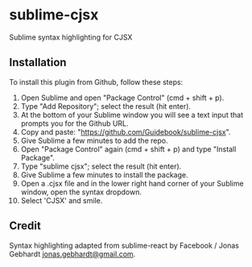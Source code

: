 # sublime-cjsx

Sublime syntax highlighting for CJSX

## Installation

To install this plugin from Github, follow these steps:

1. Open Sublime and open "Package Control" (cmd + shift + p).
1. Type "Add Repository"; select the result (hit enter).
1. At the bottom of your Sublime window you will see a text input that prompts you for the Github URL.
1. Copy and paste: "https://github.com/Guidebook/sublime-cjsx".
1. Give Sublime a few minutes to add the repo.
1. Open "Package Control" again (cmd + shift + p) and type "Install Package".
1. Type "sublime cjsx"; select the result (hit enter).
1. Give Sublime a few minutes to install the package.
1. Open a .cjsx file and in the lower right hand corner of your Sublime window, open the syntax dropdown.
1. Select 'CJSX' and smile.

## Credit

Syntax highlighting adapted from sublime-react by Facebook / Jonas Gebhardt <jonas.gebhardt@gmail.com>.